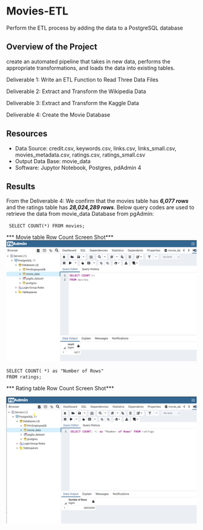 # Movies-ETL
Perform the ETL process by adding the data to a PostgreSQL database 

## Overview of the Project
create an automated pipeline that takes in new data, performs the appropriate transformations, and loads the data into existing tables.

Deliverable 1: Write an ETL Function to Read Three Data Files

Deliverable 2: Extract and Transform the Wikipedia Data

Deliverable 3: Extract and Transform the Kaggle Data

Deliverable 4: Create the Movie Database


## Resources
- Data Source: credit.csv, keywords.csv, links.csv, links_small.csv, movies_metadata.csv, ratings.csv, ratings_small.csv
- Output Data Base: movie_data 
- Software: Jupytor Notebook, Postgres, pdAdmin 4

## Results
From the Deliverable 4: We confirm that the movies table has ***6,077 rows*** and the ratings table has ***28,024,289 rows***.
Below query codes are used to retrieve the data from movie_data Database from pgAdmin:

`
SELECT COUNT(*)
FROM movies;`

*** Movie table Row Count Screen Shot***
   ![](Data/count_movies.png)
      
```
SELECT COUNT( *) as "Number of Rows"
FROM ratings;
```
*** Rating table Row Count Screen Shot***

   ![](Data/count_ratings.png)
